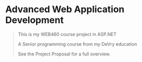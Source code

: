 # Advanced Web Application Development
> This is my WEB460 course project in ASP.NET 
>
> A Senior programming course from my DeVry education
>
> See the Project Proposal for a full overview.

